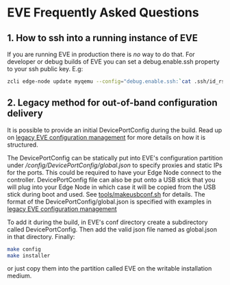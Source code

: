 # EVE Frequently Asked Questions

## 1. How to ssh into a running instance of EVE

If you are running EVE in production there is *no* way to do that. For developer
or debug builds of EVE you can set a debug.enable.ssh property to your ssh public
key. E.g:
```bash
zcli edge-node update myqemu --config="debug.enable.ssh:`cat .ssh/id_rsa.pub`"
```

## 2. Legacy method for out-of-band configuration delivery

It is possible to provide an initial DevicePortConfig during the build. Read up on [legacy EVE configuration management](CONFIG.md) for more details on how it is structured.

The DevicePortConfig can be statically put into EVE's configuration partition under */config/DevicePortConfig/global.json*
to specify proxies and static IPs for the ports. This could be required
to have your Edge Node connect to the controller. DevicePortConfig file can also be
put onto a USB stick that you will plug into your Edge Node in which case it will
be copied from the USB stick during boot and used.  See [tools/makeusbconf.sh](../tools/makeusbconf.sh)
for details. The format of the DevicePortConfig/global.json is specified with
examples in [legacy EVE configuration management](CONFIG.md)

To add it during the build, in EVE's conf directory create a subdirectory called DevicePortConfig. Then add the valid json file named as global.json in that directory.
Finally:

```bash
make config
make installer
```

or just copy them into the partition called EVE on the writable installation medium.
